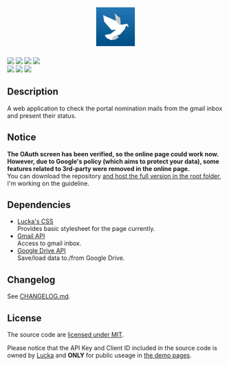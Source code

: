 <h1 align=center><img height=90px src="./src/logo-bg.svg" link="#"/></h1>

[![](https://img.shields.io/badge/version-0.3.10-brightgreen.svg)](./CHANGELOG.md "Changelog") [![](https://img.shields.io/badge/demo-available-brightgreen.svg)](https://lucka.moe/potori "Demo") [![](https://img.shields.io/badge/author-Lucka-2578B5.svg)](https://lucka.moe "Author") [![](https://img.shields.io/badge/license-MIT-A31F34.svg)](./LICENSE "License")  
![](https://img.shields.io/badge/safari-support-brightgreen.svg) ![](https://img.shields.io/badge/chrome-support-brightgreen.svg) ![](https://img.shields.io/badge/firefox-support-brightgreen.svg)<!-- ![](https://img.shields.io/badge/edge-support-brightgreen.svg) ![](https://img.shields.io/badge/ie-broken-red.svg) ![](https://img.shields.io/badge/opera-support-brightgreen.svg)-->

## Description
A web application to check the portal nomination mails from the gmail inbox and present their status.

## Notice
**The OAuth screen has been verified, so the online page could work now.**  
**However, due to Google's policy (which aims to protect your data), some features related to 3rd-party were removed in the online page.**  
You can download the repository [and host the full version in the root folder](https://developers.google.com/gmail/api/quickstart/js "Browser Quickstart | Gmail API | Google Developers"), I'm working on the guideline.

## Dependencies
- [Lucka's CSS](https://github.com/lucka-me/toolkit/tree/master/Web/CSS)  
  Provides basic stylesheet for the page currently.
- [Gmail API](https://developers.google.com/gmail/api/)  
  Access to gmail inbox.
- [Google Drive API](https://developers.google.com/drive/api/v3/about-sdk)  
  Save/load data to./from Google Drive.

## Changelog
See [CHANGELOG.md](./CHANGELOG.md).

## License
The source code are [licensed under MIT](./LICENSE).

Please notice that the API Key and Client ID included in the source code is owned by [Lucka](https://github.com/lucka-me) and **ONLY** for public useage in [the demo pages](http://lucka.moe/potori/).
